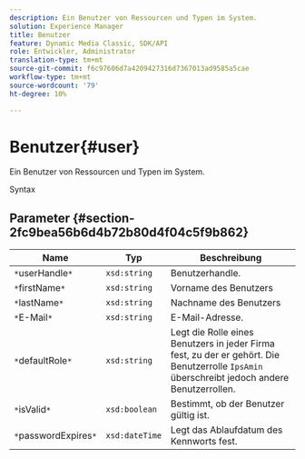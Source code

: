 ```yaml
---
description: Ein Benutzer von Ressourcen und Typen im System.
solution: Experience Manager
title: Benutzer
feature: Dynamic Media Classic, SDK/API
role: Entwickler, Administrator
translation-type: tm+mt
source-git-commit: f6c97606d7a4209427316d7367013ad9585a5cae
workflow-type: tm+mt
source-wordcount: '79'
ht-degree: 10%

---
```



# Benutzer{#user}

Ein Benutzer von Ressourcen und Typen im System.

Syntax

## Parameter {#section-2fc9bea56b6d4b72b80d4f04c5f9b862}

| Name | Typ | Beschreibung |
|---|---|---|
| `*`userHandle`*` | `xsd:string` | Benutzerhandle. |
| `*`firstName`*` | `xsd:string` | Vorname des Benutzers |
| `*`lastName`*` | `xsd:string` | Nachname des Benutzers |
| `*`E-Mail`*` | `xsd:string` | E-Mail-Adresse. |
| `*`defaultRole`*` | `xsd:string` | Legt die Rolle eines Benutzers in jeder Firma fest, zu der er gehört. Die Benutzerrolle `IpsAmin` überschreibt jedoch andere Benutzerrollen. |
| `*`isValid`*` | `xsd:boolean` | Bestimmt, ob der Benutzer gültig ist. |
| `*`passwordExpires`*` | `xsd:dateTime` | Legt das Ablaufdatum des Kennworts fest. |

